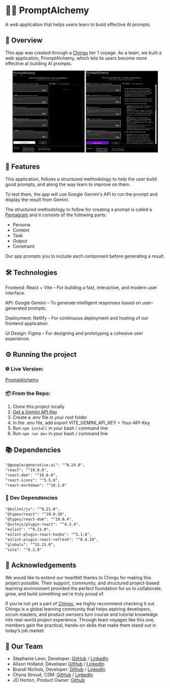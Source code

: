 # 🧪✨ PromptAlchemy

A web application that helps users learn to build effective AI prompts.

## 🧭 Overview

This app was created through a [Chingu](https://www.chingu.io/) tier 1 voyage. As a team, we built a web application, PromptAlchemy, which lets its users become more effective at building AI prompts.

<p align="center">
  <img src="images/Chingu v54 Project.PNG" alt="Blank fields" width="45%" />
  <img src="images/Chingu v54 Project in use.PNG" alt="Fields filled and response" width="45%" />
</p>

## 🚀 Features

This application, follows a structured methodology to help the user build good prompts, and along the way learn to improve on them.

To test them, the app will use Google Gemini's API to run the prompt and display the result from Gemini.

The structured methodology to follow for creating a prompt is called a [Pentagram](https://ai.plainenglish.io/prompt-engineering-with-pentagram-framework-persona-context-task-output-and-constraint-3717b0733578) and it consists of the following parts:

- Persona
- Context
- Task
- Output
- Constraint

Our app prompts you to include each component before generating a result.

## 🛠️ Technologies

Frontend: React + Vite – For building a fast, interactive, and modern user interface.

API: Google Gemini – To generate intelligent responses based on user-generated prompts.

Deployment: Netlify – For continuous deployment and hosting of our frontend application.

UI Design: Figma – For designing and prototyping a cohesive user experience.

## ⚙️ Running the project

### 🌐 Live Version:

[PromptAlchemy](https://promptalchemy-gemini.netlify.app/)

### 📦 From the Repo:

1. Clone this project locally
2. [Get a Gemini API Key](https://ai.google.dev/gemini-api/docs/api-key)
3. Create a .env file in your root folder
4. In the .env file, add export VITE_GEMINI_API_KEY = Your-API-Key
5. Run `npm install` in your bash / command line
6. Run `npm run dev` in your bash / command line

## 📚 Dependencies

    "@google/generative-ai": "^0.24.0",
    "react": "^19.0.0",
    "react-dom": "^19.0.0",
    "react-icons": "^5.5.0",
    "react-markdown": "^10.1.0"

### 🧰 Dev Dependencies

    "@eslint/js": "^9.21.0",
    "@types/react": "^19.0.10",
    "@types/react-dom": "^19.0.4",
    "@vitejs/plugin-react": "^4.3.4",
    "eslint": "^9.21.0",
    "eslint-plugin-react-hooks": "^5.1.0",
    "eslint-plugin-react-refresh": "^0.4.19",
    "globals": "^15.15.0",
    "vite": "^6.2.0"

## 🙏 Acknowledgements

We would like to extend our heartfelt thanks to Chingu for making this project possible. Their support, community, and structured project-based learning environment provided the perfect foundation for us to collaborate, grow, and build something we're truly proud of.

If you’re not yet a part of [Chingu](https://chingu.io/), we highly recommend checking it out. Chingu is a global learning community that helps aspiring developers, scrum masters, and product ownsers turn course and tutorial knowledge into real-world project experience. Through team voyages like this one, members gain the practical, hands-on skills that make them stand out in today’s job market.

## 🤝 Our Team

- Stephanie Leon, Developer: [GitHub](https://github.com/stefleon33) / [LinkedIn](https://www.linkedin.com/in/stephanie-leon33/)
- Alison Holland, Developer [GitHub](https://github.com/alison-ah) / [LinkedIn](https://linkedin.com/in/andersonholland)
- Brandi Nichols, Developer: [Github](https://github.com/branic18) / [LinkedIn](https://www.linkedin.com/in/brandi-nichols-dev)
- Chyna Stroud, CSM: [GitHub](https://github.com/Chyna397) / [LinkedIn](https://www.linkedin.com/in/chyna-stroud-csm-3448a9213)
- JD Horton, Product Owner: [Github](https://github.com/JD818)
